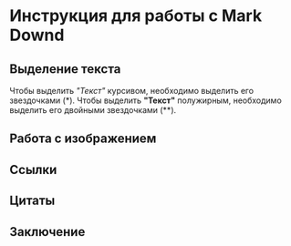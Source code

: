 # Инструкция для работы с Mark Downd

## Выделение текста

Чтобы выделить *"Текст"* курсивом, необходимо выделить его звездочками (*).
Чтобы выделить **"Текст"** полужирным, необходимо выделить его двойными звездочками (**).

## Работа с изображением

## Ссылки

## Цитаты

## Заключение
